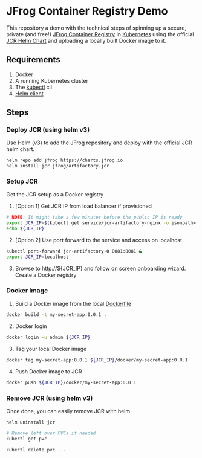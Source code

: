 # JFrog Container Registry Demo
This repository a demo with the technical steps of spinning up a secure, private (and free!)
[JFrog Container Registry](https://jfrog.com/container-registry/) in [Kubernetes](https://kubernetes.io/)
using the official [JCR Helm Chart](https://hub.helm.sh/charts/jfrog/artifactory-jcr) and uploading a locally built Docker image to it.

## Requirements
1. Docker
2. A running Kubernetes cluster
3. The [kubectl](https://kubernetes.io/docs/tasks/tools/install-kubectl/) cli
4. [Helm client](https://github.com/helm/helm/releases)

## Steps

### Deploy JCR (using helm v3)
Use Helm (v3) to add the JFrog repository and deploy with the official JCR helm chart.
```bash
helm repo add jfrog https://charts.jfrog.io
helm install jcr jfrog/artifactory-jcr

```

### Setup JCR
Get the JCR setup as a Docker registry

1. [Option 1] Get JCR IP from load balancer if provisioned
```bash
# NOTE: It might take a few minutes before the public IP is ready
export JCR_IP=$(kubectl get service/jcr-artifactory-nginx -o jsonpath='{.status.loadBalancer.ingress[0].ip}')
echo ${JCR_IP}

```

2. [Option 2] Use port forward to the service and access on localhost
```bash
kubectl port-forward jcr-artifactory-0 8081:8081 &
export JCR_IP=localhost

```

3. Browse to http://${JCR_IP} and follow on screen onboarding wizard. Create a Docker registry

### Docker image
1. Build a Docker image from the local [Dockerfile](Dockerfile)
```bash
docker build -t my-secret-app:0.0.1 .
```

2. Docker login
```bash
docker login -u admin ${JCR_IP}
```

3. Tag your local Docker image
```bash
docker tag my-secret-app:0.0.1 ${JCR_IP}/docker/my-secret-app:0.0.1
```

4. Push Docker image to JCR
```bash
docker push ${JCR_IP}/docker/my-secret-app:0.0.1
```

### Remove JCR (using helm v3)
Once done, you can easily remove JCR with helm
```bash
helm uninstall jcr

# Remove left over PVCs if needed
kubectl get pvc

kubectl delete pvc ...

```
